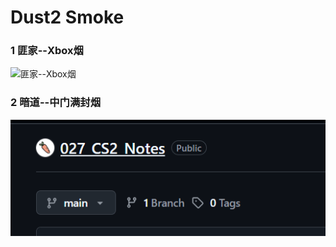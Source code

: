 # Dust2 Smoke

### 1 匪家--Xbox烟

![匪家--Xbox烟](smoke_pics/smoke1.png)

### 2 暗道--中门满封烟


![暗道--中门满封烟](smoke_pics/demo2.png)

